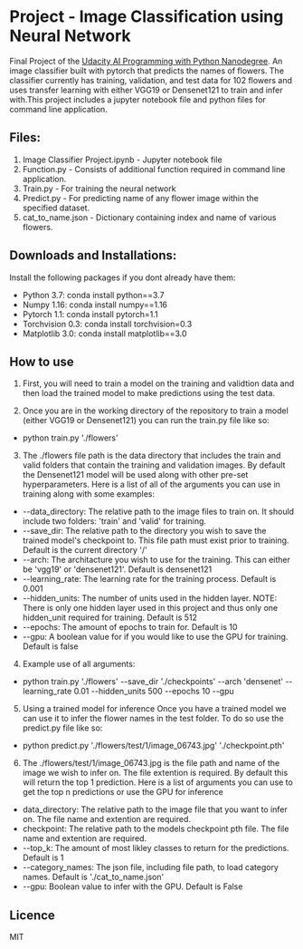
# Project - Image Classification using Neural Network

Final Project of the [Udacity AI Programming with Python Nanodegree](https://www.udacity.com/course/ai-programming-python-nanodegree--nd089). An image classifier built with pytorch that predicts the names of flowers. The classifier currently has training, validation, and test data for 102 flowers and uses transfer learning with either VGG19 or Densenet121 to train and infer with.This project includes a jupyter notebook file and python files for command line application. 
 
## Files:
1. Image Classifier Project.ipynb - Jupyter notebook file 
2. Function.py - Consists of additional function required in command line application.
3. Train.py - For training the neural network
4. Predict.py - For predicting name of any flower image within the specified dataset.
5. cat_to_name.json - Dictionary containing index and name of various flowers.

## Downloads and Installations:

Install the following packages if you dont already have them:

- Python 3.7: conda install python==3.7
- Numpy 1.16: conda install numpy==1.16
- Pytorch 1.1: conda install pytorch=1.1
- Torchvision 0.3: conda install torchvision=0.3
- Matplotlib 3.0: conda install matplotlib==3.0

## How to use
1. First, you will need to train a model on the training and validtion data and then load the trained model to make predictions using the test data.

2. Once you are in the working directory of the repository to train a model (either VGG19 or Densenet121) you can run the train.py file like so:

 - python train.py './flowers'

3. The ./flowers file path is the data directory that includes the train and valid folders that contain the training and validation images. By default the Densenet121 model will be used along with other pre-set hyperparameters. Here is a list of all of the arguments you can use in training along with some examples:

 - --data_directory:
The relative path to the image files to train on. It should include two folders: 'train' and 'valid' for training.
 - --save_dir:
The relative path to the directory you wish to save the trained model's checkpoint to. This file path must exist prior to training.
Default is the current directory '/'
 - --arch:
The architacture you wish to use for the training. This can either be 'vgg19' or 'densenet121'.
Default is densenet121
 - --learning_rate:
The learning rate for the training process.
Default is 0.001
 - --hidden_units:
The number of units used in the hidden layer. NOTE: There is only one hidden layer used in this project and thus only one hidden_unit required for training.
Default is 512
 - --epochs:
The amount of epochs to train for.
Default is 10
 - --gpu:
A boolean value for if you would like to use the GPU for training.
Default is false

4. Example use of all arguments:

 - python train.py './flowers' --save_dir './checkpoints' --arch 'densenet' --learning_rate 0.01 --hidden_units 500 --epochs 10 --gpu

5. Using a trained model for inference
Once you have a trained model we can use it to infer the flower names in the test folder. To do so use the predict.py file like so:

 - python predict.py './flowers/test/1/image_06743.jpg' './checkpoint.pth'

6. The ./flowers/test/1/image_06743.jpg is the file path and name of the image we wish to infer on. The file extention is required. By default this will return the top 1 prediction. Here is a list of arguments you can use to get the top n predictions or use the GPU for inference

 - data_directory:
The relative path to the image file that you want to infer on. The file name and extention are required.
 - checkpoint:
The relative path to the models checkpoint pth file. The file name and extention are required.
 - --top_k:
The amount of most likley classes to return for the predictions.
Default is 1
 - --category_names:
The json file, including file path, to load category names.
Default is './cat_to_name.json'
 - --gpu:
Boolean value to infer with the GPU.
Default is False

## Licence
MIT
